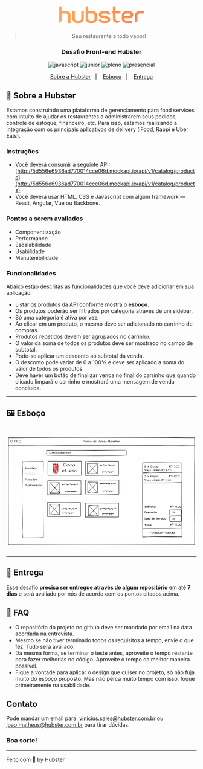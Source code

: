<h1 align="center">
  <img alt="Hubster" title="Hubster" src="./logo-hubster.svg" />
</h1>

<blockquote align="center">Seu restaurante a todo vapor!</blockquote>

<h3 align="center">
  Desafio Front-end Hubster
</h3>

<p align="center">
  <img alt="javascript" src="https://img.shields.io/badge/-JavaScript-orange">
  <img alt="júnior" src="https://img.shields.io/badge/-Júnior-orange">
  <img alt="pleno" src="https://img.shields.io/badge/-Pleno-orange">
  <img alt="presencial" src="https://img.shields.io/badge/-Presencial-orange">
</p>

<p align="center">
  <a href="#-sobre-a-hubster">Sobre a Hubster</a>&nbsp;&nbsp;&nbsp;|&nbsp;&nbsp;&nbsp;
  <a href="#️-esboço">Esboço</a>&nbsp;&nbsp;&nbsp;|&nbsp;&nbsp;&nbsp;
  <a href="#-entrega">Entrega</a>
</p>

## 🐹 Sobre a Hubster

Estamos construindo uma plataforma de gerenciamento para food services com intuito de ajudar
os restaurantes a administrarem seus pedidos, controle de estoque, financeiro, etc. Para isso, estamos realizando a integração com os principais aplicativos de delivery (iFood, Rappi e Uber Eats).

### Instruções

- Você deverá consumir a seguinte API:
  [http://5d556e6936ad770014cce06d.mockapi.io/api/v1/catalog/products](http://5d556e6936ad770014cce06d.mockapi.io/api/v1/catalog/products).
- Você deverá usar HTML, CSS e Javascript com algum framework — React, Angular, Vue ou Backbone.

### Pontos a serem avaliados

- Componentização
- Performance
- Escalabilidade
- Usabilidade
- Manutenibilidade

### Funcionalidades

Abaixo estão descritas as funcionalidades que você deve adicionar em sua aplicação.

- Listar os produtos da API conforme mostra o **esboço**.
- Os produtos poderão ser filtrados por categoria através de um sidebar.
- Só uma categoria é ativa por vez.
- Ao clicar em um produto, o mesmo deve ser adicionado no carrinho de compras.
- Produtos repetidos devem ser agrupados no carrinho.
- O valor da soma de todos os produtos deve ser mostrado no campo de subtotal.
- Pode-se aplicar um desconto ao subtotal da venda.
- O desconto pode variar de 0 a 100% e deve ser aplicado a soma do valor de todos os produtos.
- Deve haver um botão de finalizar venda no final do carrinho que quando clicado limpará o carrinho e mostrará uma mensagem de venda concluída.

---

## 🖼️ Esboço

<h1 align="center">
  <img alt="Esboço" title="Esboço do desafio" src="./posmock.png" />
</h1>

---

## 📅 Entrega

Esse desafio **precisa ser entregue através de algum repositório** em até **7 dias** e será avaliado por nós de acordo com os pontos citados acima.

## 💬 FAQ
- O repositório do projeto no github deve ser mandado por email na data acordada na
entrevista.
- Mesmo se não tiver terminado todos os requisitos a tempo, envie o que fez. Tudo
será avaliado.
- Da mesma forma, se terminar o teste antes, aproveite o tempo restante para fazer
melhorias no código. Aproveite o tempo da melhor maneira possível.
- Fique a vontade para aplicar o design que quiser no projeto, só não fuja muito do
esboço proposto. Mas não perca muito tempo com isso, foque primeiramente na
usabilidade.

## Contato
Pode mandar um email para: vinicius.sales@hubster.com.br ou joao.matheus@hubster.com.br para tirar dúvidas.

### Boa sorte!

---

Feito com 💛 by Hubster
